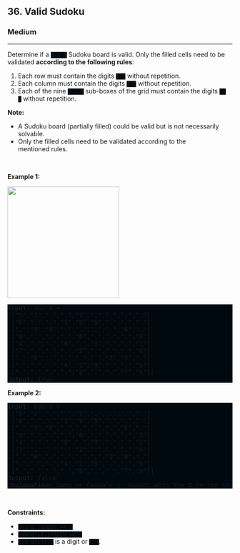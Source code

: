 <h2>36. Valid Sudoku</h2><h3>Medium</h3><hr><div><p>Determine if a&nbsp;<code style="background: rgb(0, 9, 15) !important;">9 x 9</code> Sudoku board&nbsp;is valid.&nbsp;Only the filled cells need to be validated&nbsp;<strong>according to the following rules</strong>:</p>

<ol>
	<li>Each row&nbsp;must contain the&nbsp;digits&nbsp;<code style="background: rgb(0, 9, 15) !important;">1-9</code> without repetition.</li>
	<li>Each column must contain the digits&nbsp;<code style="background: rgb(0, 9, 15) !important;">1-9</code>&nbsp;without repetition.</li>
	<li>Each of the nine&nbsp;<code style="background: rgb(0, 9, 15) !important;">3 x 3</code> sub-boxes of the grid must contain the digits&nbsp;<code style="background: rgb(0, 9, 15) !important;">1-9</code>&nbsp;without repetition.</li>
</ol>

<p><strong>Note:</strong></p>

<ul>
	<li>A Sudoku board (partially filled) could be valid but is not necessarily solvable.</li>
	<li>Only the filled cells need to be validated according to the mentioned&nbsp;rules.</li>
</ul>

<p>&nbsp;</p>
<p><strong>Example 1:</strong></p>
<img src="https://upload.wikimedia.org/wikipedia/commons/thumb/f/ff/Sudoku-by-L2G-20050714.svg/250px-Sudoku-by-L2G-20050714.svg.png" style="height:250px; width:250px">
<pre style="background: rgb(0, 9, 15) !important;"><strong>Input:</strong> board = 
[["5","3",".",".","7",".",".",".","."]
,["6",".",".","1","9","5",".",".","."]
,[".","9","8",".",".",".",".","6","."]
,["8",".",".",".","6",".",".",".","3"]
,["4",".",".","8",".","3",".",".","1"]
,["7",".",".",".","2",".",".",".","6"]
,[".","6",".",".",".",".","2","8","."]
,[".",".",".","4","1","9",".",".","5"]
,[".",".",".",".","8",".",".","7","9"]]
<strong>Output:</strong> true
</pre>

<p><strong>Example 2:</strong></p>

<pre style="background: rgb(0, 9, 15) !important;"><strong>Input:</strong> board = 
[["8","3",".",".","7",".",".",".","."]
,["6",".",".","1","9","5",".",".","."]
,[".","9","8",".",".",".",".","6","."]
,["8",".",".",".","6",".",".",".","3"]
,["4",".",".","8",".","3",".",".","1"]
,["7",".",".",".","2",".",".",".","6"]
,[".","6",".",".",".",".","2","8","."]
,[".",".",".","4","1","9",".",".","5"]
,[".",".",".",".","8",".",".","7","9"]]
<strong>Output:</strong> false
<strong>Explanation:</strong> Same as Example 1, except with the <strong>5</strong> in the top left corner being modified to <strong>8</strong>. Since there are two 8's in the top left 3x3 sub-box, it is invalid.
</pre>

<p>&nbsp;</p>
<p><strong>Constraints:</strong></p>

<ul>
	<li><code style="background: rgb(0, 9, 15) !important;">board.length == 9</code></li>
	<li><code style="background: rgb(0, 9, 15) !important;">board[i].length == 9</code></li>
	<li><code style="background: rgb(0, 9, 15) !important;">board[i][j]</code> is a digit or <code style="background: rgb(0, 9, 15) !important;">'.'</code>.</li>
</ul>
</div>